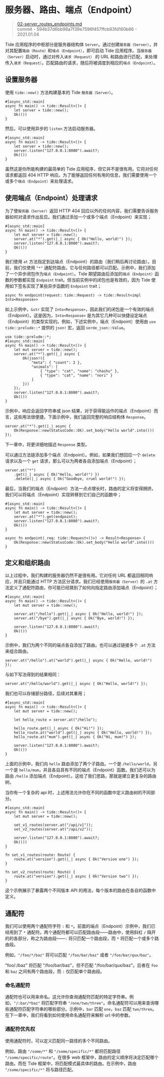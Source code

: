 # 服务器、路由、端点（Endpoint）

> [02-server_routes_endpoints.md](https://github.com/http-rs/tide-book/blob/main/src/02-server_routes_endpoints.md)
> <br />
> commit - 594b37d6bb98a7f39e7596f457ffcb83fd160b86 - 2021.01.04

Tide 应用程序的中枢部分是服务器结构体 `Server`。通过创建`服务器（Server）`，并对其配置`路由（Route）`和`端点（Endpoint）`，即可启动 Tide 应用程序。当`服务器（Server）`启动时，通过对传入`请求（Request）` 的 URL 和路由进行匹配，来处理传入`请求（Request）`。匹配路由的请求，随后将被调度到相应的`端点（Endpoint）`。

## 设置服务器

使用 `tide::new()` 方法构建基本的 Tide `服务器（Server）`。

```rust,edition2018,no_run
#[async_std::main]
async fn main() -> tide::Result<()> {
    let server = tide::new();
    Ok(())
}
```

然后，可以使用异步的 `listen` 方法启动服务器。

```rust,edition2018,no_run
#[async_std::main]
async fn main() -> tide::Result<()> {
    let server = tide::new();
    server.listen("127.0.0.1:8080").await?;
    Ok(())
}
```

虽然这是你所能构建的最简单的 Tide 应用程序，但它并不是很有用。它将对任何请求都返回 404 HTTP 响应。为了能够返回任何有用的信息，我们需要使用一个或多个`端点（Endpoint）`来处理请求。

## 使用端点（Endpoint）处理请求

为了使`服务器（Server）`返回 HTTP 404 回应以外的任何内容，我们需要告诉服务器如何对请求作出反应。我们通过添加一个或多个端点（Endpoint）来实现；

```rust,edition2018,no_run
#[async_std::main]
async fn main() -> tide::Result<()> {
    let mut server = tide::new();
    server.at("*").get(|_| async { Ok("Hello, world!") });
    server.listen("127.0.0.1:8080").await?;
    Ok(())
}
```

我们使用 `at` 方法指定到达端点（Endpoint）的路由（我们稍后再讨论路由）。目前，我们仅使用 `"*"` 通配符路由，它与任何路径都可以匹配。示例中，我们添加了一个异步闭包作为`端点（Endpoint）`。Tide 期望路由后添加的`端点（Endpoint）`函数的参数都实现 `Endpoint` trait。但当前实例中的闭包也是有效的，因为 Tide 使用如下签名实现了某些异步函数的 `Endpoint` trait；

```rust,ignore
async fn endpoint(request: tide::Request) -> tide::Result<impl Into<Response>>
```

如上示例中，`&str` 实现了 `Into<Response>`，因此我们的闭包是一个有效的端点（Endpoint）。这是因为，`Into<Response>` 是为其它几种可以快捷设定端点（Endpoint）的类型实现的。例如，下述实例中，端点（Endpoint）使用由 `use tide::prelude::*` 提供的 `json!` 宏，返回 `serde_json::Value`。

```rust,edition2018,no_run
use tide::prelude::*;
#[async_std::main]
async fn main() -> tide::Result<()> {
    let mut server = tide::new();
    server.at("*").get(|_| async {
        Ok(json!({
            "meta": { "count": 2 },
            "animals": [
                { "type": "cat", "name": "chashu" },
                { "type": "cat", "name": "nori" }
            ]
        }))
    });
    server.listen("127.0.0.1:8080").await?;
    Ok(())
}
```

示例中，响应会返回字符串或 json 结果，对于获得能运作的端点（Endpoint）而言，这些用法很便捷。下面示例中，我们返回完整的响应结构体 `Response`。

```rust,ignore
server.at("*").get(|_| async {
    Ok(Response::new(StatusCode::Ok).set_body("Hello world".into()))
});
```

下一章中，将更详细地描述 `Response` 类型。

可以通过方法链添加多个端点（Endpoint）。例如，如果我们想回应一个 `delete` 请求以及一个 `get` 请求，那么可以为两者各自添加端点（Endpoint）；

```rust,ignore
server.at("*")
    .get(|_| async { Ok("Hello, world!") })
    .delete(|_| async { Ok("Goodbye, cruel world!") });
```

最后，当我们的端点（Endpoint）方法一点点增长时，路由的定义将变得拥挤。我们可以将端点（Endpoint）实现转移到它们自己的函数中；

```rust,edition2018,no_run
#[async_std::main]
async fn main() -> tide::Result<()> {
    let mut server = tide::new();
    server.at("*").get(endpoint);
    server.listen("127.0.0.1:8080").await?;
    Ok(())
}

async fn endpoint(_req: tide::Request<()>) -> Result<Response> {
    Ok(Response::new(StatusCode::Ok).set_body("Hello world".into()))
}
```

## 定义和组织路由

以上过程中，我们构建的服务器仍然不是很有用。它对任何 URL 都返回相同响应，并且只能通过 HTTP 方法区分请求。我们已经使用`服务器（Server）`的 `.at` 方法定义了通配符路由，你可能已经猜到了如何向指定路由添加端点（Endpoint）；

```rust,edition2018,no_run
#[async_std::main]
async fn main() -> tide::Result<()> {
    let mut server = tide::new();

    server.at("/hello").get(|_| async { Ok("Hello, world!") });
    server.at("/bye").get(|_| async { Ok("Bye, world!") });

    server.listen("127.0.0.1:8080").await?;
    Ok(())
}
```

示例中，我们为两个不同的端点各自添加了路由。也可以通过链接多个 `.at` 方法来组合路由。

```rust,ignore
server.at("/hello").at("world").get(|_| async { Ok("Hello, world!") });
```

与如下写法得到的结果相同：

```rust,ignore
server.at("/hello/world").get(|_| async { Ok("Hello, world!") });
```

我们也可以存储部分路径，后续对其重用；

```rust,edition2018,no_run
#[async_std::main]
async fn main() -> tide::Result<()> {
    let mut server = tide::new();

    let hello_route = server.at("/hello");

    hello_route.get(|_| async { Ok("Hi!") });
    hello_route.at("world").get(|_| async { Ok("Hello, world!") });
    hello_route.at("mum").get(|_| async { Ok("Hi, mum!") });

    server.listen("127.0.0.1:8080").await?;
    Ok(())
}
```

上面的示例中，我们向 `hello` 路由添加了两个子路由。一个是 `/hello/world`，另一个是 `hello/mum`，并且各自具有不同的端点（Endpoint）函数。我们还可以为路由 `/hello` 添加端点（Endpoint）。这给了我们思路，那就是建立更复杂的路由树。

当你有一个复杂的 api 时，上述用法允许你在不同的函数中定义路由树的不同部分。

```rust,edition2018,no_run
#[async_std::main]
async fn main() -> tide::Result<()> {
    let mut server = tide::new();

    set_v1_routes(server.at("/api/v1"));
    set_v2_routes(server.at("/api/v2"));

    server.listen("127.0.0.1:8080").await?;
    Ok(())
}

fn set_v1_routes(route: Route) {
    route.at("version").get(|_| async { Ok("Version one") });
}

fn set_v2_routes(route: Route) {
    route.at("version").get(|_| async { Ok("Version two") });
}
```

这个示例展示了暴露两个不同版本 API 的用法，每个版本的路由在各自的函数中定义。

## 通配符

我们可以使用两个通配符字符 `:` 和 `*`。前面的端点（Endpoint）示例中，我们已经用到了 `*` 通配符。两个通配符都可以匹配路由段——路由中，使用斜杠 `/` 隔开的的各部分，称之为路由段——`:` 将只匹配一个路由段，而 `*` 将匹配一个或多个路由段。

例如，`"/foo/*/baz"` 将可以匹配 `"/foo/bar/baz"` 或者 `"/foo/bar/qux/baz"`。

"foo/:/baz" 将匹配 "/foo/bar/baz"，但不匹配 "/foo/bar/qux/baz"。后者在 `foo` 和 `baz` 之间有两个路由段，而 `:` 仅匹配单个路由段。

### 命名通配符

通配符也可以用来命名。这允许你查询通配符匹配的特定字符串。例如，`"/:bar/*baz"` 将匹配字符串 `"/one/two/three"`。命名通配符可以用来查询哪些通配符匹配字符串的哪些部分。示例中，`bar` 匹配 `one`，`baz` 匹配 `two/three`。在下一章中，我们将看到如何使用命名通配符来解析 url 中的参数。

### 通配符优先权

使用通配符时，可以定义匹配同一路径的多个不同路由。

例如，路由 `"/some/*"` 和 `"/some/specific/*"` 都将匹配路径 `"/some/specific/route"`。在很多 web 框架中，路由的定义顺序将决定匹配哪个路由。而在 Tide 框架中，将匹配模式最具体的路由。在示例中，路由 `"/some/specific/*"` 将与路径匹配。
